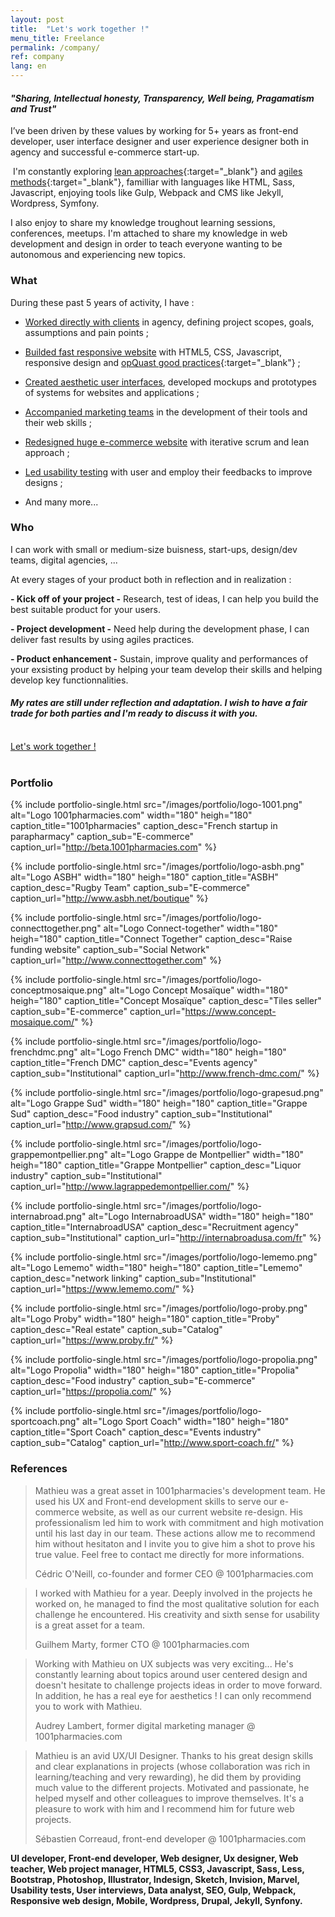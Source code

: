 ```yaml
---
layout: post
title:  "Let's work together !"
menu_title: Freelance
permalink: /company/
ref: company
lang: en
---
```



#### _"Sharing, Intellectual honesty, Transparency, Well being, Pragamatism and Trust"_

I’ve been driven by these values by working for 5+ years as front-end developer, user interface designer and user experience designer both in agency and successful e-commerce start-up.

 I'm constantly exploring [lean approaches](https://en.wikipedia.org/wiki/Lean){:target="_blank"} and [agiles methods](https://en.wikipedia.org/wiki/Agile_software_development){:target="_blank"}, familliar with languages like HTML, Sass, Javascript, enjoying tools like Gulp, Webpack and CMS like Jekyll, Wordpress, Symfony.

I also enjoy to share my knowledge troughout learning sessions, conferences, meetups.
I'm attached to share my knowledge in web development and design in order to teach everyone wanting to be autonomous and experiencing new topics.

### What

During these past 5 years of activity, I have :

* <u>Worked directly with clients</u> in agency, defining project scopes, goals, assumptions and pain points ;

* <u>Builded fast responsive website</u> with HTML5, CSS, Javascript, responsive design and [opQuast good practices](http://www.opquast.com){:target="_blank"} ;

* <u>Created aesthetic user interfaces</u>, developed mockups and prototypes of systems for websites and applications ;

* <u>Accompanied marketing teams</u> in the development of their tools and their web skills ;

* <u>Redesigned huge e-commerce website</u> with iterative scrum and lean approach ;

* <u>Led usability testing</u> with user and employ their feedbacks to improve designs ;

* And many more...

### Who

I can work with small or medium-size buisness, start-ups, design/dev teams, digital agencies, ...

At every stages of your product both in reflection and in realization :

__- Kick off of your project -__ Research, test of ideas, I can help you build the best suitable product for your users.

__- Project development -__ Need help during the development phase, I can deliver fast results by using agiles practices.

__- Product enhancement -__ Sustain, improve quality and performances of your exsisting product by helping your team develop their skills and helping develop key functionnalities.


#### _My rates are still under reflection and adaptation. I wish to have a fair trade for both parties and I'm ready to discuss it with you._

<br/>

<div class="text-center">
  <a href="mailto:pro.mathieu.fortune@gmail.com?subject=Hey let's work together !&amp;body=Hi Mathieu, I was looking to hire someone like you for..." title="" class="btn--default btn--medium">Let's work together !</a>
</div>

<br/>

### Portfolio

{% include
portfolio-single.html
src="/images/portfolio/logo-1001.png"
alt="Logo 1001pharmacies.com"
width="180"
heigh="180"
caption_title="1001pharmacies"
caption_desc="French startup in parapharmacy"
caption_sub="E-commerce"
caption_url="http://beta.1001pharmacies.com"
%}

{% include
portfolio-single.html
src="/images/portfolio/logo-asbh.png"
alt="Logo ASBH"
width="180"
heigh="180"
caption_title="ASBH"
caption_desc="Rugby Team"
caption_sub="E-commerce"
caption_url="http://www.asbh.net/boutique"
%}

{% include
portfolio-single.html
src="/images/portfolio/logo-connecttogether.png"
alt="Logo Connect-together"
width="180"
heigh="180"
caption_title="Connect Together"
caption_desc="Raise funding website"
caption_sub="Social Network"
caption_url="http://www.connecttogether.com"
%}

{% include
portfolio-single.html
src="/images/portfolio/logo-conceptmosaique.png"
alt="Logo Concept Mosaïque"
width="180"
heigh="180"
caption_title="Concept Mosaïque"
caption_desc="Tiles seller"
caption_sub="E-commerce"
caption_url="https://www.concept-mosaique.com/"
%}

{% include
portfolio-single.html
src="/images/portfolio/logo-frenchdmc.png"
alt="Logo French DMC"
width="180"
heigh="180"
caption_title="French DMC"
caption_desc="Events agency"
caption_sub="Institutional"
caption_url="http://www.french-dmc.com/"
%}

{% include
portfolio-single.html
src="/images/portfolio/logo-grapesud.png"
alt="Logo Grappe Sud"
width="180"
heigh="180"
caption_title="Grappe Sud"
caption_desc="Food industry"
caption_sub="Institutional"
caption_url="http://www.grapsud.com/"
%}

{% include
portfolio-single.html
src="/images/portfolio/logo-grappemontpellier.png"
alt="Logo Grappe de Montpellier"
width="180"
heigh="180"
caption_title="Grappe Montpellier"
caption_desc="Liquor industry"
caption_sub="Institutional"
caption_url="http://www.lagrappedemontpellier.com/"
%}

{% include
portfolio-single.html
src="/images/portfolio/logo-internabroad.png"
alt="Logo InternabroadUSA"
width="180"
heigh="180"
caption_title="InternabroadUSA"
caption_desc="Recruitment agency"
caption_sub="Institutional"
caption_url="http://internabroadusa.com/fr"
%}

{% include
portfolio-single.html
src="/images/portfolio/logo-lememo.png"
alt="Logo Lememo"
width="180"
heigh="180"
caption_title="Lememo"
caption_desc="network linking"
caption_sub="Institutional"
caption_url="https://www.lememo.com/"
%}

{% include
portfolio-single.html
src="/images/portfolio/logo-proby.png"
alt="Logo Proby"
width="180"
heigh="180"
caption_title="Proby"
caption_desc="Real estate"
caption_sub="Catalog"
caption_url="https://www.proby.fr/"
%}

{% include
portfolio-single.html
src="/images/portfolio/logo-propolia.png"
alt="Logo Propolia"
width="180"
heigh="180"
caption_title="Propolia"
caption_desc="Food industry"
caption_sub="E-commerce"
caption_url="https://propolia.com/"
%}

{% include
portfolio-single.html
src="/images/portfolio/logo-sportcoach.png"
alt="Logo Sport Coach"
width="180"
heigh="180"
caption_title="Sport Coach"
caption_desc="Events industry"
caption_sub="Catalog"
caption_url="http://www.sport-coach.fr/"
%}


### References

<blockquote class="small">
  Mathieu was a great asset in 1001pharmacies's development team. He used his UX and Front-end development skills to serve our e-commerce website, as well as our current website re-design. His professionalism led him to work with commitment and high motivation until his last day in our team. These actions allow me to recommend him without hesitaton and I invite you to give him a shot to prove his true value.
  Feel free to contact me directly for more informations.
  <p class="text-right">Cédric O'Neill, co-founder and former CEO @ 1001pharmacies.com</p>
</blockquote>

<blockquote class="small">
  I worked with Mathieu for a year. Deeply involved in the projects he worked on, he managed to find the most qualitative solution for each challenge he encountered. His creativity and sixth sense for usability is a great asset for a team.
  <p class="text-right">Guilhem Marty, former CTO @ 1001pharmacies.com</p>
</blockquote>

<blockquote class="small">
  Working with Mathieu on UX subjects was very exciting...  He's constantly learning about topics around user centered design and doesn't hesitate to challenge projects ideas in order to move forward. In addition, he has a real eye for aesthetics ! I can only recommend you to work with Mathieu.
  <p class="text-right">Audrey Lambert, former digital marketing manager @ 1001pharmacies.com</p>
</blockquote>

<blockquote class="small">
  Mathieu is an avid UX/UI Designer.
  Thanks to his great design skills and clear explanations in projects (whose collaboration was rich in learning/teaching and very rewarding), he did them by providing much value to the different projects. Motivated and passionate, he helped myself and other colleagues to improve themselves. It's a pleasure to work with him and I recommend him for future web projects.
  <p class="text-right">Sébastien Correaud, front-end developer @ 1001pharmacies.com</p>
</blockquote>


__UI developer, Front-end developer, Web designer, Ux designer, Web teacher, Web project manager, HTML5, CSS3, Javascript, Sass, Less, Bootstrap, Photoshop, Illustrator, Indesign, Sketch, Invision, Marvel, Usability tests, User interviews, Data analyst, SEO, Gulp, Webpack, Responsive web design, Mobile, Wordpress, Drupal, Jekyll, Synfony.__